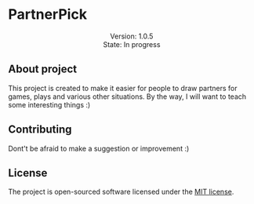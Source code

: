 # PartnerPick
<p align="center">
    <span>Version: 1.0.5</span>
    <br>
    <span>State: In progress</span>
</p>

## About project

This project is created to make it easier for people to draw partners for games, plays and various other situations.
By the way, I will want to teach some interesting things :)


## Contributing

Dont't be afraid to make a suggestion or improvement :)

## License

The project is open-sourced software licensed under the [MIT license](https://opensource.org/licenses/MIT).
